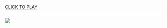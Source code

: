 
<a href="https://premium76.site?title=unblocked_games_for_download&ref=13M">CLICK TO PLAY</a></h3>
<hr>

<a href="https://premium76.site?title=unblocked_games_for_download&ref=13M"><img src="https://clearcache.store/games.png"></a>


